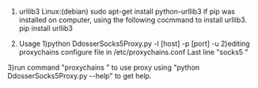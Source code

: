 1. urllib3
Linux:(debian)
	sudo apt-get install python-urllib3
if pip was installed on computer, using the following cocmmand to install urllib3.
	pip install urllib3

2. Usage
1)python DdosserSocks5Proxy.py -l [host] -p [port] -u <url>
2)editing proxychains configure file in /etc/proxychains.conf
	Last line "socks5 <host> <port>"

3)run command "proxychains <prog>" to use proxy
using "python DdosserSocks5Proxy.py --help" to get help.
